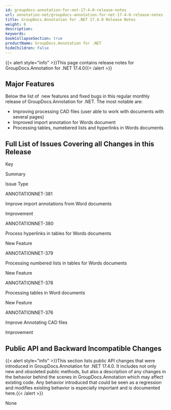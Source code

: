```yaml
---
id: groupdocs-annotation-for-net-17-4-0-release-notes
url: annotation-net/groupdocs-annotation-for-net-17-4-0-release-notes
title: GroupDocs.Annotation for .NET 17.4.0 Release Notes
weight: 8
description: 
keywords: 
bookCollapseSection: true
productName: GroupDocs.Annotation for .NET
hideChildren: False
---
```

{{< alert style="info" >}}This page contains release notes for GroupDocs.Annotation for .NET 17.4.0{{< /alert >}}

## Major Features

Below the list of  new features and fixed bugs in this regular monthly release of GroupDocs.Annotation for .NET. The most notable are:

*   Improving processing CAD files (user able to work with documents with several pages)
*   Improved import annotation for Words document
*   Processing tables, numebered lists and hyperlinks in Words documents

## Full List of Issues Covering all Changes in this Release

Key

Summary

Issue Type

ANNOTATIONNET-381

Improve import annotations from Word documents

Improvement

ANNOTATIONNET-380

Process hyperlinks in tables for Words documents

New Feature

ANNOTATIONNET-379

Processing numbered lists in tables for Words documents

New Feature

ANNOTATIONNET-378

Processing tables in Word documents

New Feature

ANNOTATIONNET-376

Improve Annotating CAD files

Improvement

## Public API and Backward Incompatible Changes

{{< alert style="info" >}}This section lists public API changes that were introduced in GroupDocs.Annotation for .NET 17.4.0. It includes not only new and obsoleted public methods, but also a description of any changes in the behavior behind the scenes in GroupDocs.Annotation which may affect existing code. Any behavior introduced that could be seen as a regression and modifies existing behavior is especially important and is documented here.{{< /alert >}}

None
